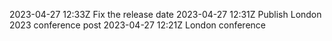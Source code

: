2023-04-27 12:33Z Fix the release date
2023-04-27 12:31Z Publish London 2023 conference post
2023-04-27 12:21Z London conference
